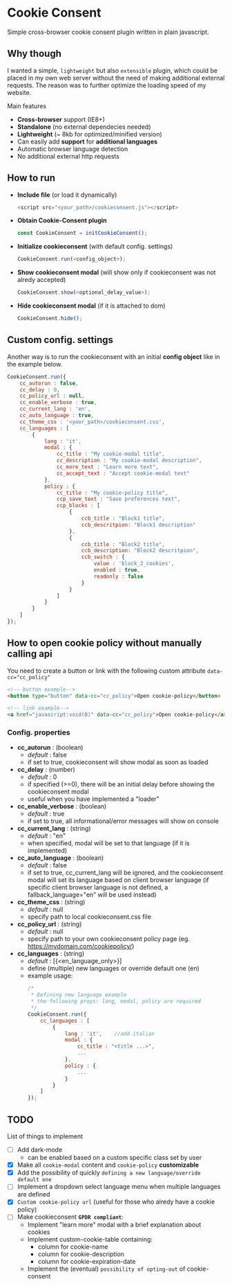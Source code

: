 # Cookie Consent
Simple cross-browser cookie consent plugin written in plain javascript.

## Why though
I wanted a simple, `lightweight` but also `extensible` plugin, which could be placed in my own web server without the need of making additional external requests. The reason was to further optimize the loading speed of my website.

Main features
- __Cross-browser__ support (IE8+)
- __Standalone__ (no external dependecies needed)
- __Lightweight__ (~ 8kb for optimized/minified version)
- Can easily add __support__ for __additional languages__
- Automatic browser language detection
- No additional external http requests

## How to run
- __Include file__ (or load it dynamically)
	```javascript
	<script src="<your_path>/cookieconsent.js"></script>
	```
- __Obtain Cookie-Consent plugin__ 
	```javascript
	const CookieConsent = initCookieConsent();
	```
- __Initialize cookieconsent__ (with default config. settings)
	```javascript
	CookieConsent.run(<config_object>);
	```
- __Show cookieconsent modal__ (will show only if cookieconsent was not alredy accepted)
	```javascript
	CookieConsent.show(<optional_delay_value>);
	```
- __Hide cookieconsent modal__ (if it is attached to dom)
	```javascript
	CookieConsent.hide();
	```

## Custom config. settings
Another way is to run the cookieconsent with an initial __config object__ like in the example below. 
```javascript
CookieConsent.run({
	cc_autorun : false, 						
	cc_delay : 0,								
	cc_policy_url : null,				
	cc_enable_verbose : true,					
	cc_current_lang : 'en',	
	cc_auto_language : true,					
	cc_theme_css : '<your_path>/cookieconsent.css',
	cc_languages : [
		{
			lang : 'it',
			modal : {
				cc_title : "My cookie-modal title",
				cc_description : "My cookie-modal description",
				cc_more_text : "Learn more text",
				cc_accept_text : "Accept cookie-modal text"
			},
			policy : {
				cc_title : "My cookie-policy title",
				ccp_save_text : "Save preferences text",
				ccp_blocks : [
					{
						ccb_title : "Block1 title",
						ccb_descritpion: "Block1 description"
					},
					{
						ccb_title : "Block2 title",
						ccb_description: "Block2 descritpion",
						ccb_switch : {
							value : 'block_2_cookies',
							enabled : true,
							readonly : false
						}
					}
				]
			}
		}
	]
});
```
## How to open cookie policy without manually calling api
You need to create a button or link with the following custom attribute `data-cc="cc_policy"`
```html
<!-- button example-->
<button type="button" data-cc="cc_policy">Open cookie-policy</button>

<!-- link example-->
<a href="javascript:void(0)" data-cc="cc_policy">Open cookie-policy</a>
```

### Config. properties
- __cc_autorun__ : (boolean)
	- *default* : false
	- if set to true, cookieconsent will show modal as soon as loaded
- __cc_delay__ : (number)
	- *default* : 0
	- if specified (>=0), there will be an initial delay before showing the cookieconsent modal
	- useful when you have implemented a "loader"
- __cc_enable_verbose__ : (boolean) 
	- *default* : true
	- if set to true, all informational/error messages will show on console
- __cc_current_lang__ : (string)
	- *default* : "en"
	- when specified, modal will be set to that language (if it is implemented)
- __cc_auto_language__ : (boolean)
	- *default* : false
	- if set to true, cc_current_lang will be ignored, and the cookieconsent modal will set its language based on client browser language (if specific client browser language is not defined, a fallback_language="en" will be used instead)
- __cc_theme_css__ : (string)
	- *default* : null
	- specify path to local cookieconsent.css file
- __cc_policy_url__ : (string)
	- *default* : null
	- specify path to your own cookieconsent policy page (eg. https://mydomain.com/cookiepolicy/)
- __cc_languages__ : (string)
	- *default* : [{<en_language_only>}]
	- define (multiple) new languages or override default one (en)
	- example usage:
		```javascript
		/*
		 * Defining new language example
		 * the following props: lang, modal, policy are required
		 */
		CookieConsent.run({
			cc_languages : [
				{
					lang : 'it',	//add italian
					modal : {
						cc_title : "<title ...>",
						...
					},
					policy : {
						...
					}
				}
			]
		});
		```

## TODO
List of things to implement
- [ ] Add dark-mode 
	- can be enabled based on a custom specific class set by user
- [x] Make all `cookie-modal` content and `cookie-policy` __customizable__
- [x] Add the possibility of quickly `defining a new language/override default one` 
- [ ] Implement a dropdown select language menu when multiple languages are defined
- [x] `Custom cookie-policy url` (useful for those who alredy have a cookie policy)
- [ ] Make cookieconsent **`GPDR compliant`**:
	- Implement "learn more" modal with a brief explanation about cookies
	- Implement custom-cookie-table containing:
		- column for cookie-name
		- column for cookie-description
		- column for cookie-expiration-date
	- Implement the (eventual) `possibility of opting-out` of cookie-consent
